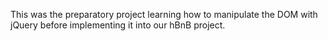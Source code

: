This was the preparatory project learning how to manipulate the DOM with jQuery before implementing it into our hBnB project.
